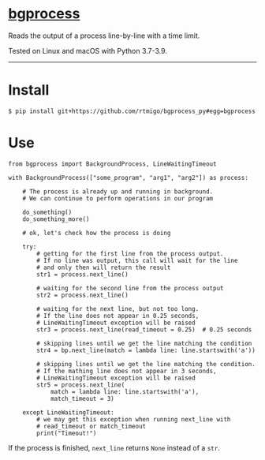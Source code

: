 # [bgprocess](https://github.com/rtmigo/bgprocess_py#bgprocess)

Reads the output of a process line-by-line with a time limit.

Tested on Linux and macOS with Python 3.7-3.9.

---

# Install

``` bash
$ pip install git+https://github.com/rtmigo/bgprocess_py#egg=bgprocess
```

# Use

``` python3
from bgprocess import BackgroundProcess, LineWaitingTimeout

with BackgroundProcess(["some_program", "arg1", "arg2"]) as process:

    # The process is already up and running in background.
    # We can continue to perform operations in our program
    
    do_something()
    do_something_more()
    
    # ok, let's check how the process is doing

    try:
        # getting for the first line from the process output.
        # If no line was output, this call will wait for the line 
        # and only then will return the result
        str1 = process.next_line()
        
        # waiting for the second line from the process output
        str2 = process.next_line()
        
        # waiting for the next line, but not too long.
        # If the line does not appear in 0.25 seconds, 
        # LineWaitingTimeout exception will be raised
        str3 = process.next_line(read_timeout = 0.25)  # 0.25 seconds
        
        # skipping lines until we get the line matching the condition
        str4 = bp.next_line(match = lambda line: line.startswith('a'))
    
        # skipping lines until we get the line matching the condition.
        # If the mathing line does not appear in 3 seconds, 
        # LineWaitingTimeout exception will be raised 
        str5 = process.next_line(
            match = lambda line: line.startswith('a'),
            match_timeout = 3)
            
    except LineWaitingTimeout:
        # we may get this exception when running next_line with 
        # read_timeout or match_timeout 
        print("Timeout!")
```

If the process is finished, `next_line` returns `None` instead of a `str`.
